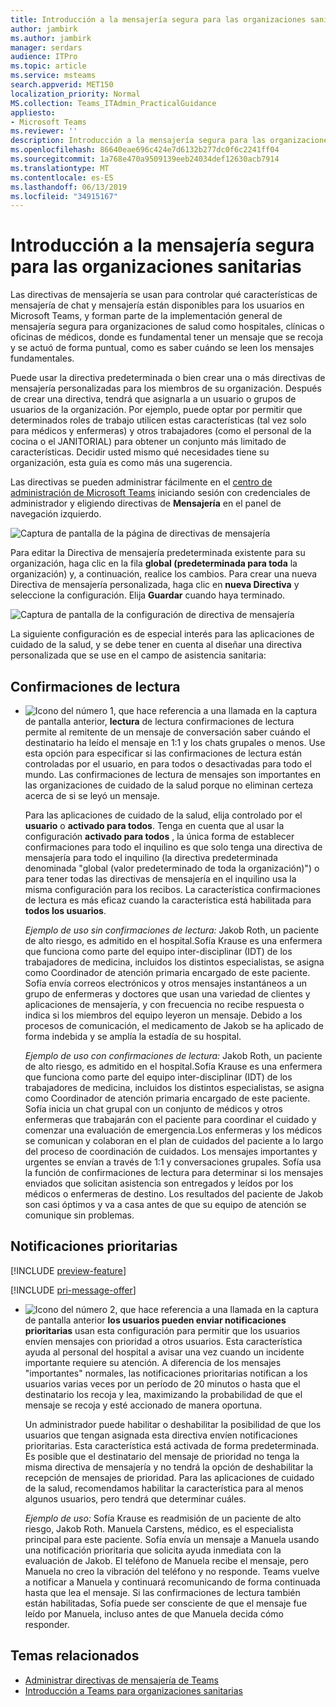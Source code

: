 ```yaml
---
title: Introducción a la mensajería segura para las organizaciones sanitarias
author: jambirk
ms.author: jambirk
manager: serdars
audience: ITPro
ms.topic: article
ms.service: msteams
search.appverid: MET150
localization_priority: Normal
MS.collection: Teams_ITAdmin_PracticalGuidance
appliesto:
- Microsoft Teams
ms.reviewer: ''
description: Introducción a la mensajería segura para las organizaciones sanitarias
ms.openlocfilehash: 86640eae696c424e7d6132b277dc0f6c2241ff04
ms.sourcegitcommit: 1a768e470a9509139eeb24034def12630acb7914
ms.translationtype: MT
ms.contentlocale: es-ES
ms.lasthandoff: 06/13/2019
ms.locfileid: "34915167"
---
```

# <a name="get-started-with-secure-messaging-for-healthcare-organizations"></a>Introducción a la mensajería segura para las organizaciones sanitarias

Las directivas de mensajería se usan para controlar qué características de mensajería de chat y mensajería están disponibles para los usuarios en Microsoft Teams, y forman parte de la implementación general de mensajería segura para organizaciones de salud como hospitales, clínicas o oficinas de médicos, donde es fundamental tener un mensaje que se recoja y se actuó de forma puntual, como es saber cuándo se leen los mensajes fundamentales.

Puede usar la directiva predeterminada o bien crear una o más directivas de mensajería personalizadas para los miembros de su organización. Después de crear una directiva, tendrá que asignarla a un usuario o grupos de usuarios de la organización. Por ejemplo, puede optar por permitir que determinados roles de trabajo utilicen estas características (tal vez solo para médicos y enfermeras) y otros trabajadores (como el personal de la cocina o el JANITORIAL) para obtener un conjunto más limitado de características. Decidir usted mismo qué necesidades tiene su organización, esta guía es como más una sugerencia.

Las directivas se pueden administrar fácilmente en el [centro de administración de Microsoft Teams](http://admin.teams.microsoft.com) iniciando sesión con credenciales de administrador y eligiendo directivas de **Mensajería** en el panel de navegación izquierdo.

 ![Captura de pantalla de la página de directivas de mensajería](../../media/messaging-policies-image1.png)

Para editar la Directiva de mensajería predeterminada existente para su organización, haga clic en la fila **global (predeterminada para toda** la organización) y, a continuación, realice los cambios. Para crear una nueva Directiva de mensajería personalizada, haga clic en **nueva Directiva** y seleccione la configuración. Elija **Guardar** cuando haya terminado.

![Captura de pantalla de la configuración de directiva de mensajería](../../media/hc-message-policy.png)

La siguiente configuración es de especial interés para las aplicaciones de cuidado de la salud, y se debe tener en cuenta al diseñar una directiva personalizada que se use en el campo de asistencia sanitaria:

## <a name="read-receipts"></a>Confirmaciones de lectura

- ![Icono del número 1, que hace referencia a una llamada en la](../../media/sfbcallout1.png) captura de pantalla anterior, **lectura** de lectura confirmaciones de lectura permite al remitente de un mensaje de conversación saber cuándo el destinatario ha leído el mensaje en 1:1 y los chats grupales o menos. Use esta opción para especificar si las confirmaciones de lectura están controladas por el usuario, en para todos o desactivadas para todo el mundo. Las confirmaciones de lectura de mensajes son importantes en las organizaciones de cuidado de la salud porque no eliminan certeza acerca de si se leyó un mensaje.

  Para las aplicaciones de cuidado de la salud, elija controlado por el **usuario** o **activado para todos**. Tenga en cuenta que al usar la configuración **activado para todos** , la única forma de establecer confirmaciones para todo el inquilino es que solo tenga una directiva de mensajería para todo el inquilino (la directiva predeterminada denominada "global (valor predeterminado de toda la organización)") o para tener todas las directivas de mensajería en el inquilino usa la misma configuración para los recibos. La característica confirmaciones de lectura es más eficaz cuando la característica está habilitada para **todos los usuarios**.

    *Ejemplo de uso sin confirmaciones de lectura:* Jakob Roth, un paciente de alto riesgo, es admitido en el hospital.Sofía Krause es una enfermera que funciona como parte del equipo inter-disciplinar (IDT) de los trabajadores de medicina, incluidos los distintos especialistas, se asigna como Coordinador de atención primaria encargado de este paciente.  Sofía envía correos electrónicos y otros mensajes instantáneos a un grupo de enfermeras y doctores que usan una variedad de clientes y aplicaciones de mensajería, y con frecuencia no recibe respuesta o indica si los miembros del equipo leyeron un mensaje. Debido a los procesos de comunicación, el medicamento de Jakob se ha aplicado de forma indebida y se amplía la estadía de su hospital.

    *Ejemplo de uso con confirmaciones de lectura:* Jakob Roth, un paciente de alto riesgo, es admitido en el hospital.Sofía Krause es una enfermera que funciona como parte del equipo inter-disciplinar (IDT) de los trabajadores de medicina, incluidos los distintos especialistas, se asigna como Coordinador de atención primaria encargado de este paciente.  Sofía inicia un chat grupal con un conjunto de médicos y otros enfermeras que trabajarán con el paciente para coordinar el cuidado y comenzar una evaluación de emergencia.Los enfermeras y los médicos se comunican y colaboran en el plan de cuidados del paciente a lo largo del proceso de coordinación de cuidados.  Los mensajes importantes y urgentes se envían a través de 1:1 y conversaciones grupales. Sofía usa la función de confirmaciones de lectura para determinar si los mensajes enviados que solicitan asistencia son entregados y leídos por los médicos o enfermeras de destino. Los resultados del paciente de Jakob son casi óptimos y va a casa antes de que su equipo de atención se comunique sin problemas.

## <a name="priority-notifications"></a>Notificaciones prioritarias

[!INCLUDE [preview-feature](../../includes/preview-feature.md)]

[!INCLUDE [pri-message-offer](../../includes/pri-message-offer.md)]

- ![Icono del número 2, que hace referencia a una llamada en la](../../media/sfbcallout2.png) captura de pantalla anterior **los usuarios pueden enviar notificaciones prioritarias** usan esta configuración para permitir que los usuarios envíen mensajes con prioridad a otros usuarios. Esta característica ayuda al personal del hospital a avisar una vez cuando un incidente importante requiere su atención. A diferencia de los mensajes "importantes" normales, las notificaciones prioritarias notifican a los usuarios varias veces por un período de 20 minutos o hasta que el destinatario los recoja y lea, maximizando la probabilidad de que el mensaje se recoja y esté accionado de manera oportuna.

  Un administrador puede habilitar o deshabilitar la posibilidad de que los usuarios que tengan asignada esta directiva envíen notificaciones prioritarias. Esta característica está activada de forma predeterminada. Es posible que el destinatario del mensaje de prioridad no tenga la misma directiva de mensajería y no tendrá la opción de deshabilitar la recepción de mensajes de prioridad. Para las aplicaciones de cuidado de la salud, recomendamos habilitar la característica para al menos algunos usuarios, pero tendrá que determinar cuáles.

  *Ejemplo de uso:* Sofía Krause es readmisión de un paciente de alto riesgo, Jakob Roth. Manuela Carstens, médico, es el especialista principal para este paciente.  Sofía envía un mensaje a Manuela usando una notificación prioritaria que solicita ayuda inmediata con la evaluación de Jakob.  El teléfono de Manuela recibe el mensaje, pero Manuela no creo la vibración del teléfono y no responde. Teams vuelve a notificar a Manuela y continuará recomunicando de forma continuada hasta que lea el mensaje. Si las confirmaciones de lectura también están habilitadas, Sofía puede ser consciente de que el mensaje fue leído por Manuela, incluso antes de que Manuela decida cómo responder.

## <a name="related-topics"></a>Temas relacionados

- [Administrar directivas de mensajería de Teams](../../messaging-policies-in-teams.md)
- [Introducción a Teams para organizaciones sanitarias](teams-in-hc.md)

